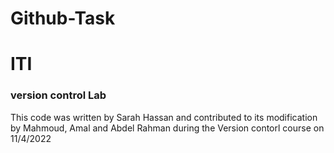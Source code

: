 # Github-Task
<h1> ITI  </h1>
<h3>version control Lab</h3>
<p>This code was written by Sarah Hassan and contributed to its modification by Mahmoud, Amal and Abdel Rahman during the Version contorl course on 11/4/2022</p>
